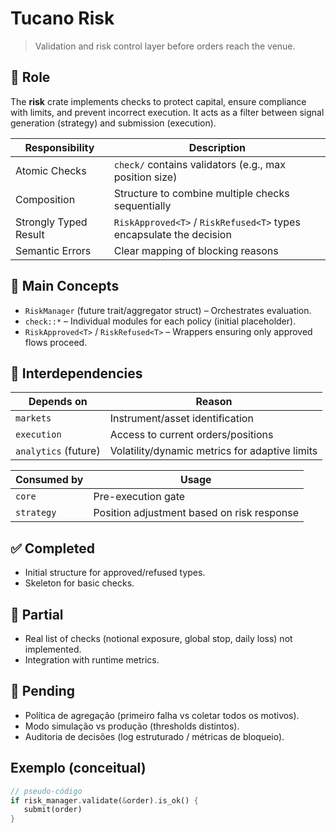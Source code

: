 # Tucano Risk

> Validation and risk control layer before orders reach the venue.

## 🎯 Role
The **risk** crate implements checks to protect capital, ensure compliance with limits, and prevent incorrect execution. It acts as a filter between signal generation (strategy) and submission (execution).

| Responsibility      | Description                                                                 |
|---------------------|-----------------------------------------------------------------------------|
| Atomic Checks       | `check/` contains validators (e.g., max position size)                      |
| Composition         | Structure to combine multiple checks sequentially                            |
| Strongly Typed Result | `RiskApproved<T>` / `RiskRefused<T>` types encapsulate the decision       |
| Semantic Errors     | Clear mapping of blocking reasons                                           |

## 🔑 Main Concepts
- `RiskManager` (future trait/aggregator struct) – Orchestrates evaluation.
- `check::*` – Individual modules for each policy (initial placeholder).
- `RiskApproved<T>` / `RiskRefused<T>` – Wrappers ensuring only approved flows proceed.

## 🔗 Interdependencies
| Depends on   | Reason                                                        |
|--------------|---------------------------------------------------------------|
| `markets`    | Instrument/asset identification                               |
| `execution`  | Access to current orders/positions                            |
| `analytics` (future) | Volatility/dynamic metrics for adaptive limits        |

| Consumed by  | Usage                                                         |
|--------------|---------------------------------------------------------------|
| `core`       | Pre-execution gate                                            |
| `strategy`   | Position adjustment based on risk response                    |

## ✅ Completed
- Initial structure for approved/refused types.
- Skeleton for basic checks.

## 🧪 Partial
- Real list of checks (notional exposure, global stop, daily loss) not implemented.
- Integration with runtime metrics.

## 🚧 Pending
- Política de agregação (primeiro falha vs coletar todos os motivos).
- Modo simulação vs produção (thresholds distintos).
- Auditoria de decisões (log estruturado / métricas de bloqueio).



## Exemplo (conceitual)
```rust
// pseudo-código
if risk_manager.validate(&order).is_ok() {
   submit(order)
}
```
